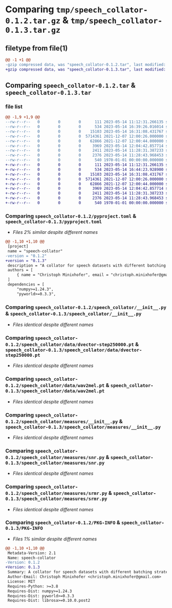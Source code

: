 # Comparing `tmp/speech_collator-0.1.2.tar.gz` & `tmp/speech_collator-0.1.3.tar.gz`

## filetype from file(1)

```diff
@@ -1 +1 @@
-gzip compressed data, was "speech_collator-0.1.2.tar", last modified: Sun May 14 16:39:26 2023, max compression
+gzip compressed data, was "speech_collator-0.1.3.tar", last modified: Sun May 14 16:44:23 2023, max compression
```

## Comparing `speech_collator-0.1.2.tar` & `speech_collator-0.1.3.tar`

### file list

```diff
@@ -1,9 +1,9 @@
--rw-r--r--   0        0        0      111 2023-05-14 11:12:31.266135 speech_collator-0.1.2/README.md
--rw-r--r--   0        0        0      534 2023-05-14 16:39:26.016014 speech_collator-0.1.2/pyproject.toml
--rw-r--r--   0        0        0    15103 2023-05-14 16:31:08.431767 speech_collator-0.1.2/speech_collator/__init__.py
--rw-r--r--   0        0        0  5714361 2021-12-07 12:00:26.000000 speech_collator-0.1.2/speech_collator/data/dvector-step250000.pt
--rw-r--r--   0        0        0    62866 2021-12-07 12:00:44.000000 speech_collator-0.1.2/speech_collator/data/wav2mel.pt
--rw-r--r--   0        0        0     3969 2023-05-14 12:04:42.857714 speech_collator-0.1.2/speech_collator/measures/__init__.py
--rw-r--r--   0        0        0     2411 2023-05-14 11:28:31.387233 speech_collator-0.1.2/speech_collator/measures/snr.py
--rw-r--r--   0        0        0     2376 2023-05-14 11:28:43.968453 speech_collator-0.1.2/speech_collator/measures/srmr.py
--rw-r--r--   0        0        0      540 1970-01-01 00:00:00.000000 speech_collator-0.1.2/PKG-INFO
+-rw-r--r--   0        0        0      111 2023-05-14 11:12:31.266135 speech_collator-0.1.3/README.md
+-rw-r--r--   0        0        0      534 2023-05-14 16:44:23.928900 speech_collator-0.1.3/pyproject.toml
+-rw-r--r--   0        0        0    15103 2023-05-14 16:31:08.431767 speech_collator-0.1.3/speech_collator/__init__.py
+-rw-r--r--   0        0        0  5714361 2021-12-07 12:00:26.000000 speech_collator-0.1.3/speech_collator/data/dvector-step250000.pt
+-rw-r--r--   0        0        0    62866 2021-12-07 12:00:44.000000 speech_collator-0.1.3/speech_collator/data/wav2mel.pt
+-rw-r--r--   0        0        0     3969 2023-05-14 12:04:42.857714 speech_collator-0.1.3/speech_collator/measures/__init__.py
+-rw-r--r--   0        0        0     2411 2023-05-14 11:28:31.387233 speech_collator-0.1.3/speech_collator/measures/snr.py
+-rw-r--r--   0        0        0     2376 2023-05-14 11:28:43.968453 speech_collator-0.1.3/speech_collator/measures/srmr.py
+-rw-r--r--   0        0        0      540 1970-01-01 00:00:00.000000 speech_collator-0.1.3/PKG-INFO
```

### Comparing `speech_collator-0.1.2/pyproject.toml` & `speech_collator-0.1.3/pyproject.toml`

 * *Files 2% similar despite different names*

```diff
@@ -1,10 +1,10 @@
 [project]
 name = "speech-collator"
-version = "0.1.2"
+version = "0.1.3"
 description = "A collator for speech datasets with different batching strategies and attribute extraction."
 authors = [
     { name = "Christoph Minixhofer", email = "christoph.minixhofer@gmail.com" },
 ]
 dependencies = [
     "numpy>=1.24.3",
     "pyworld>=0.3.3",
```

### Comparing `speech_collator-0.1.2/speech_collator/__init__.py` & `speech_collator-0.1.3/speech_collator/__init__.py`

 * *Files identical despite different names*

### Comparing `speech_collator-0.1.2/speech_collator/data/dvector-step250000.pt` & `speech_collator-0.1.3/speech_collator/data/dvector-step250000.pt`

 * *Files identical despite different names*

### Comparing `speech_collator-0.1.2/speech_collator/data/wav2mel.pt` & `speech_collator-0.1.3/speech_collator/data/wav2mel.pt`

 * *Files identical despite different names*

### Comparing `speech_collator-0.1.2/speech_collator/measures/__init__.py` & `speech_collator-0.1.3/speech_collator/measures/__init__.py`

 * *Files identical despite different names*

### Comparing `speech_collator-0.1.2/speech_collator/measures/snr.py` & `speech_collator-0.1.3/speech_collator/measures/snr.py`

 * *Files identical despite different names*

### Comparing `speech_collator-0.1.2/speech_collator/measures/srmr.py` & `speech_collator-0.1.3/speech_collator/measures/srmr.py`

 * *Files identical despite different names*

### Comparing `speech_collator-0.1.2/PKG-INFO` & `speech_collator-0.1.3/PKG-INFO`

 * *Files 1% similar despite different names*

```diff
@@ -1,10 +1,10 @@
 Metadata-Version: 2.1
 Name: speech-collator
-Version: 0.1.2
+Version: 0.1.3
 Summary: A collator for speech datasets with different batching strategies and attribute extraction.
 Author-Email: Christoph Minixhofer <christoph.minixhofer@gmail.com>
 License: MIT
 Requires-Python: >=3.8
 Requires-Dist: numpy>=1.24.3
 Requires-Dist: pyworld>=0.3.3
 Requires-Dist: librosa>=0.10.0.post2
```

